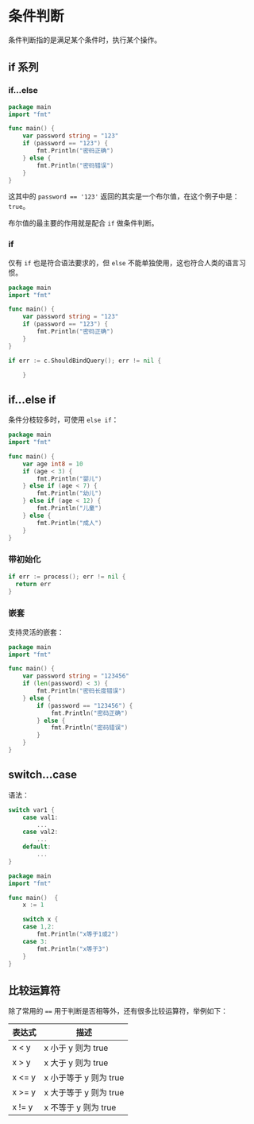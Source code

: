 # 条件判断

条件判断指的是满足某个条件时，执行某个操作。

## if 系列

### if...else

<div class="run"></div>

```go
package main
import "fmt"

func main() {
    var password string = "123"
    if (password == "123") {
        fmt.Println("密码正确")
    } else {
        fmt.Println("密码错误")
    }
}
```

这其中的 `password == '123'` 返回的其实是一个布尔值，在这个例子中是：`true`。

布尔值的最主要的作用就是配合 `if` 做条件判断。

### if

仅有 `if` 也是符合语法要求的，但 `else` 不能单独使用，这也符合人类的语言习惯。

<div class="run"></div>

```go
package main
import "fmt"

func main() {
    var password string = "123"
    if (password == "123") {
        fmt.Println("密码正确")
    }
}
```

```go
if err := c.ShouldBindQuery(); err != nil {

	}
```

## if...else if

条件分枝较多时，可使用 `else if`：

<div class="run"></div>

```go
package main
import "fmt"

func main() {
    var age int8 = 10
    if (age < 3) {
        fmt.Println("婴儿")
    } else if (age < 7) {
        fmt.Println("幼儿")
    } else if (age < 12) {
        fmt.Println("儿童")
    } else {
        fmt.Println("成人")
    }
}
```

### 带初始化

```go
if err := process(); err != nil {
  return err
}
```

### 嵌套

支持灵活的嵌套：

<div class="run"></div>

```go
package main
import "fmt"

func main() {
    var password string = "123456"
    if (len(password) < 3) {
        fmt.Println("密码长度错误")
    } else {
        if (password == "123456") {
            fmt.Println("密码正确")
        } else {
            fmt.Println("密码错误")
        }
    }
}
```

## switch...case

语法：

```go
switch var1 {
    case val1:
        ...
    case val2:
        ...
    default:
        ...
}
```

<div class="run"></div>

```go
package main
import "fmt"

func main()  {
    x := 1

    switch x {
    case 1,2:
        fmt.Println("x等于1或2")
    case 3:
        fmt.Println("x等于3")
    }
}
```

## 比较运算符

除了常用的 `==` 用于判断是否相等外，还有很多比较运算符，举例如下：

| 表达式 | 描述                   |
| ------ | ---------------------- |
| x < y  | x 小于 y 则为 true     |
| x > y  | x 大于 y 则为 true     |
| x <= y | x 小于等于 y 则为 true |
| x >= y | x 大于等于 y 则为 true |
| x != y | x 不等于 y 则为 true   |
